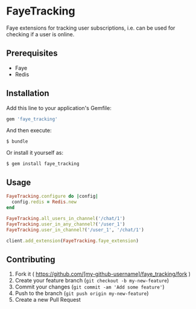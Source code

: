 # FayeTracking

Faye extensions for tracking user subscriptions, i.e. can be used for
checking if a user is online.

## Prerequisites

* Faye
* Redis

## Installation

Add this line to your application's Gemfile:

```ruby
gem 'faye_tracking'
```

And then execute:

    $ bundle

Or install it yourself as:

    $ gem install faye_tracking

## Usage

```ruby
FayeTracking.configure do |config|
  config.redis = Redis.new
end

FayeTracking.all_users_in_channel('/chat/1')
FayeTracking.user_in_any_channel?('/user_1')
FayeTracking.user_in_channel?('/user_1', '/chat/1')

client.add_extension(FayeTracking.faye_extension)
```

## Contributing

1. Fork it ( https://github.com/[my-github-username]/faye_tracking/fork )
2. Create your feature branch (`git checkout -b my-new-feature`)
3. Commit your changes (`git commit -am 'Add some feature'`)
4. Push to the branch (`git push origin my-new-feature`)
5. Create a new Pull Request
